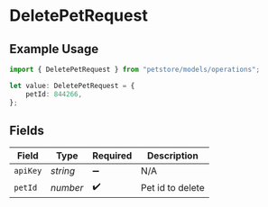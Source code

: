 # DeletePetRequest

## Example Usage

```typescript
import { DeletePetRequest } from "petstore/models/operations";

let value: DeletePetRequest = {
    petId: 844266,
};
```

## Fields

| Field              | Type               | Required           | Description        |
| ------------------ | ------------------ | ------------------ | ------------------ |
| `apiKey`           | *string*           | :heavy_minus_sign: | N/A                |
| `petId`            | *number*           | :heavy_check_mark: | Pet id to delete   |